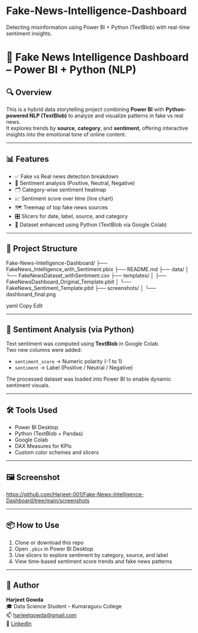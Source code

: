 # Fake-News-Intelligence-Dashboard
Detecting misinformation using Power BI + Python (TextBlob) with real-time sentiment insights.

# 📰 Fake News Intelligence Dashboard – Power BI + Python (NLP)

## 🔍 Overview
This is a hybrid data storytelling project combining **Power BI** with **Python-powered NLP (TextBlob)** to analyze and visualize patterns in fake vs real news.  
It explores trends by **source**, **category**, and **sentiment**, offering interactive insights into the emotional tone of online content.

---

## 📊 Features

- ✅ Fake vs Real news detection breakdown
- 🧠 Sentiment analysis (Positive, Neutral, Negative)
- 🗂️ Category-wise sentiment heatmap
- 📈 Sentiment score over time (line chart)
- 🗺️ Treemap of top fake news sources
- 🎛️ Slicers for date, label, source, and category
- 💾 Dataset enhanced using Python (TextBlob via Google Colab)

---

## 📁 Project Structure

Fake-News-Intelligence-Dashboard/
├── FakeNews_Intelligence_with_Sentiment.pbix
├── README.md
├── data/
│ └── FakeNewsDataset_withSentiment.csv
├── templates/
│ ├── FakeNewsDashboard_Original_Template.pbit
│ └── FakeNews_Sentiment_Template.pbit
├── screenshots/
│ └── dashboard_final.png

yaml
Copy
Edit

---

## 🧪 Sentiment Analysis (via Python)

Text sentiment was computed using **TextBlob** in Google Colab.  
Two new columns were added:
- `sentiment_score` → Numeric polarity (-1 to 1)
- `sentiment` → Label (Positive / Neutral / Negative)

The processed dataset was loaded into Power BI to enable dynamic sentiment visuals.

---

## 🛠 Tools Used

- Power BI Desktop
- Python (TextBlob + Pandas)
- Google Colab
- DAX Measures for KPIs
- Custom color schemes and slicers

---

## 🖼️ Screenshot

https://github.com/Harjeet-001/Fake-News-Intelligence-Dashboard/tree/main/screenshots

---

## 📦 How to Use

1. Clone or download this repo
2. Open `.pbix` in Power BI Desktop
3. Use slicers to explore sentiment by category, source, and label
4. View time-based sentiment score trends and fake news patterns

---

## 👤 Author

**Harjeet Gowda**  
🎓 Data Science Student – Kumaraguru College  
📫 harjeetgowda@gmail.com  
🔗 [LinkedIn](https://www.linkedin.com/in/harjeet-gowda-a0490033)
